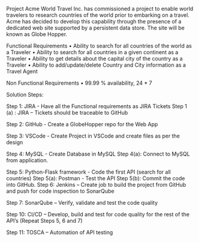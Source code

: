 Project
Acme World Travel Inc. has commissioned a project to enable world travelers to research countries of the world prior to embarking on a travel. 
Acme has decided to develop this capability through the presence of a dedicated web site supported by a persistent data store. 
The site will be known as Globe Hopper.

Functional Requirements
    • Ability to search for all countries of the world as a Traveler
    • Ability to search for all countries in a given continent as a Traveler
    • Ability to get details about the capital city of the country  as a Traveler
    • Ability to add/update/delete Country and City information as a Travel Agent  

Non Functional Requirements 
    • 99.99 % availability,  24 * 7

Solution Steps:

Step 1: JIRA - Have all the Functional requirements as JIRA Tickets
    Step 1 (a) : JIRA – Tickets should be traceable to GitHub

Step 2: GitHub  - Create a GlobeHopper repo for the Web App

Step 3: VSCode - Create Project in VSCode and create files as per the design

Step 4: MySQL - Create Database in MySQL
	Step 4(a): Connect to MySQL from application.

Step 5: Python-Flask framework - Code the first API (search for all countries)
	Step 5(a): Postman - Test the API
	Step 5(b): Commit the code into GitHub.
Step 6: Jenkins – Create job to build the project from GitHub and push for code inspection to SonarQube

Step 7: SonarQube – Verify, validate and test the code quality

Step 10: CI/CD – Develop, build and test for code quality for the rest of the API’s (Repeat Steps 5, 6 and 7)

Step 11: TOSCA – Automation of API testing